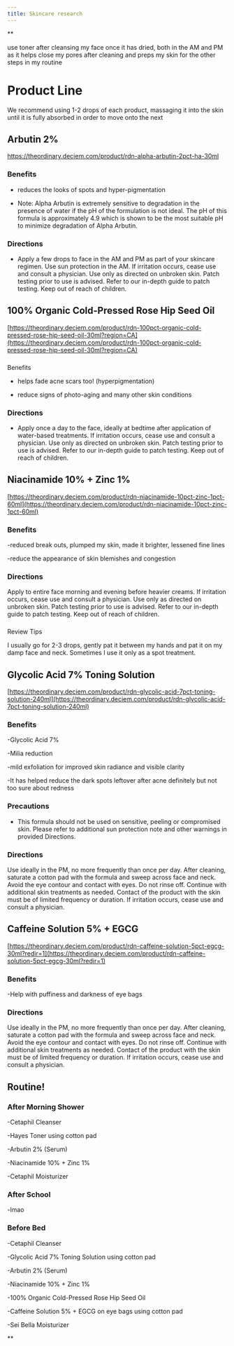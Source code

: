 ```yaml
---
title: Skincare research
---
```

**  

use toner after cleansing my face once it has dried, both in the AM and PM as it helps close my pores after cleaning and preps my skin for the other steps in my routine

  

# Product Line

We recommend using 1-2 drops of each product, massaging it into the skin until it is fully absorbed in order to move onto the next

## Arbutin 2%

https://theordinary.deciem.com/product/rdn-alpha-arbutin-2pct-ha-30ml

### Benefits

-   reduces the looks of spots and hyper-pigmentation
    
-   Note: Alpha Arbutin is extremely sensitive to degradation in the presence of water if the pH of the formulation is not ideal. The pH of this formula is approximately 4.9 which is shown to be the most suitable pH to minimize degradation of Alpha Arbutin.
    

### Directions

-   Apply a few drops to face in the AM and PM as part of your skincare regimen. Use sun protection in the AM. If irritation occurs, cease use and consult a physician. Use only as directed on unbroken skin. Patch testing prior to use is advised. Refer to our in-depth guide to patch testing. Keep out of reach of children.
    

  

## 100% Organic Cold-Pressed Rose Hip Seed Oil

[https://theordinary.deciem.com/product/rdn-100pct-organic-cold-pressed-rose-hip-seed-oil-30ml?region=CA](https://theordinary.deciem.com/product/rdn-100pct-organic-cold-pressed-rose-hip-seed-oil-30ml?region=CA)

###   
Benefits

-   helps fade acne scars too! (hyperpigmentation)
    
-   reduce signs of photo-aging and many other skin conditions
    

### Directions

-   Apply once a day to the face, ideally at bedtime after application of water-based treatments. If irritation occurs, cease use and consult a physician. Use only as directed on unbroken skin. Patch testing prior to use is advised. Refer to our in-depth guide to patch testing. Keep out of reach of children.
    

## Niacinamide 10% + Zinc 1%

[https://theordinary.deciem.com/product/rdn-niacinamide-10pct-zinc-1pct-60ml](https://theordinary.deciem.com/product/rdn-niacinamide-10pct-zinc-1pct-60ml)

### Benefits

\-reduced break outs, plumped my skin, made it brighter, lessened fine lines

\-reduce the appearance of skin blemishes and congestion

### Directions

Apply to entire face morning and evening before heavier creams. If irritation occurs, cease use and consult a physician. Use only as directed on unbroken skin. Patch testing prior to use is advised. Refer to our in-depth guide to patch testing. Keep out of reach of children.

###   
Review Tips

I usually go for 2-3 drops, gently pat it between my hands and pat it on my damp face and neck. Sometimes I use it only as a spot treatment.

## Glycolic Acid 7% Toning Solution

[https://theordinary.deciem.com/product/rdn-glycolic-acid-7pct-toning-solution-240ml](https://theordinary.deciem.com/product/rdn-glycolic-acid-7pct-toning-solution-240ml)

### Benefits

\-Glycolic Acid 7%

\-Milia reduction

\-mild exfoliation for improved skin radiance and visible clarity

\-It has helped reduce the dark spots leftover after acne definitely but not too sure about redness

  

### Precautions

-   This formula should not be used on sensitive, peeling or compromised skin. Please refer to additional sun protection note and other warnings in provided Directions.
    

### Directions

Use ideally in the PM, no more frequently than once per day. After cleaning, saturate a cotton pad with the formula and sweep across face and neck. Avoid the eye contour and contact with eyes. Do not rinse off. Continue with additional skin treatments as needed. Contact of the product with the skin must be of limited frequency or duration. If irritation occurs, cease use and consult a physician.

## Caffeine Solution 5% + EGCG

[https://theordinary.deciem.com/product/rdn-caffeine-solution-5pct-egcg-30ml?redir=1](https://theordinary.deciem.com/product/rdn-caffeine-solution-5pct-egcg-30ml?redir=1)

### Benefits

\-Help with puffiness and darkness of eye bags

### Directions

Use ideally in the PM, no more frequently than once per day. After cleaning, saturate a cotton pad with the formula and sweep across face and neck. Avoid the eye contour and contact with eyes. Do not rinse off. Continue with additional skin treatments as needed. Contact of the product with the skin must be of limited frequency or duration. If irritation occurs, cease use and consult a physician.

  

## Routine!

### After Morning Shower

\-Cetaphil Cleanser

\-Hayes Toner using cotton pad

\-Arbutin 2% (Serum)

\-Niacinamide 10% + Zinc 1%

\-Cetaphil Moisturizer

### After School

\-lmao

### Before Bed

\-Cetaphil Cleanser

\-Glycolic Acid 7% Toning Solution using cotton pad

\-Arbutin 2% (Serum)

\-Niacinamide 10% + Zinc 1%

\-100% Organic Cold-Pressed Rose Hip Seed Oil

\-Caffeine Solution 5% + EGCG on eye bags using cotton pad

\-Sei Bella Moisturizer

**